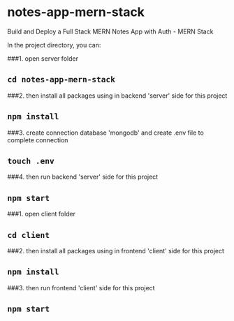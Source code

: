 # notes-app-mern-stack
Build and Deploy a Full Stack MERN Notes App with Auth - MERN Stack

In the project directory, you can:

###1. open server folder
## `cd notes-app-mern-stack`
###2. then install all packages using in backend 'server' side for this project
## `npm install`
###3. create connection database 'mongodb' and create .env file to complete connection
## `touch .env`
###4. then run backend 'server' side for this project
## `npm start`

###1. open client folder
## `cd client`
###2. then install all packages using in frontend 'client' side for this project
## `npm install`
###3. then run frontend 'client' side for this project
## `npm start`
